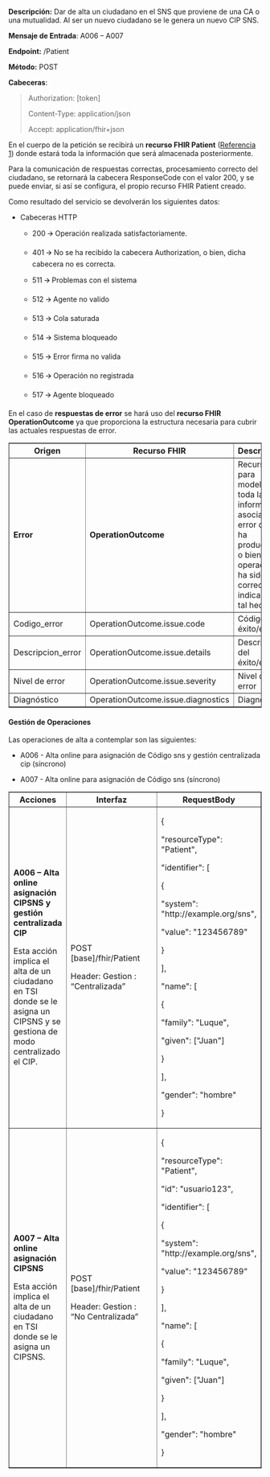 <p><strong>Descripción:</strong> Dar de alta un ciudadano en el SNS que
proviene de una CA o una mutualidad. Al ser un nuevo ciudadano se le
genera un nuevo CIP SNS.</p>
<p><strong>Mensaje de Entrada</strong>: A006 – A007</p>
<p><strong>Endpoint:</strong> /Patient</p>
<p><strong>Método:</strong> POST</p>
<p><strong>Cabeceras</strong>:</p>
<blockquote>
<p>Authorization: [token]</p>
<p>Content-Type: application/json</p>
<p>Accept: application/fhir+json</p>
</blockquote>
<p>En el cuerpo de la petición se recibirá un <strong>recurso FHIR
Patient</strong> (<a href="#referencias">Referencia 1</a>) donde estará
toda la información que será almacenada posteriormente.</p>
<p>Para la comunicación de respuestas correctas, procesamiento correcto
del ciudadano, se retornará la cabecera ResponseCode con el valor 200, y
se puede enviar, si así se configura, el propio recurso FHIR Patient
creado.</p>
<p>Como resultado del servicio se devolverán los siguientes datos:</p>
<ul>
<li><p>Cabeceras HTTP</p>
<ul>
<li><p>200 🡪 Operación realizada satisfactoriamente.</p></li>
<li><p>401 🡪 No se ha recibido la cabecera Authorization, o bien, dicha
cabecera no es correcta.</p></li>
<li><p>511 🡪 Problemas con el sistema</p></li>
<li><p>512 🡪 Agente no valido</p></li>
<li><p>513 🡪 Cola saturada</p></li>
<li><p>514 🡪 Sistema bloqueado</p></li>
<li><p>515 🡪 Error firma no valida</p></li>
<li><p>516 🡪 Operación no registrada</p></li>
<li><p>517 🡪 Agente bloqueado</p></li>
</ul></li>
</ul>
<p>En el caso de <strong>respuestas de error</strong> se hará uso del
<strong>recurso FHIR OperationOutcome</strong> ya que proporciona la
estructura necesaria para cubrir las actuales respuestas de error.</p>
<table border="1">
<colgroup>
<col style="width: 22%" />
<col style="width: 37%" />
<col style="width: 39%" />
</colgroup>
<thead>
<tr>
<th style="text-align: center;"><strong>Origen</strong></th>
<th style="text-align: center;"><strong>Recurso FHIR</strong></th>
<th style="text-align: center;"><strong>Descripcion</strong></th>
</tr>
</thead>
<tbody>
<tr>
<td><strong>Error</strong></td>
<td><strong>OperationOutcome</strong></td>
<td>Recurso para modelar toda la información asociada al error que se ha
producido, o bien si la operación ha sido correcta, indicando tal
hecho.</td>
</tr>
<tr>
<td>Codigo_error</td>
<td>OperationOutcome.issue.code</td>
<td>Código de éxito/error.</td>
</tr>
<tr>
<td>Descripcion_error</td>
<td>OperationOutcome.issue.details</td>
<td>Descripción del éxito/error.</td>
</tr>
<tr>
<td>Nivel de error</td>
<td>OperationOutcome.issue.severity</td>
<td>Nivel de error</td>
</tr>
<tr>
<td>Diagnóstico</td>
<td>OperationOutcome.issue.diagnostics</td>
<td>Diagnóstico</td>
</tr>
</tbody>
</table>
<h4 id="gestión-de-operaciones-1"><strong>Gestión de
Operaciones</strong></h4>
<p>Las operaciones de alta a contemplar son las siguientes:</p>
<ul>
<li><p>A006 - Alta online para asignación de Código sns y gestión
centralizada cip (síncrono)</p></li>
<li><p>A007 - Alta online para asignación de Código sns
(síncrono)</p></li>
</ul>
<table border="1">
<colgroup>
<col style="width: 16%" />
<col style="width: 51%" />
<col style="width: 32%" />
</colgroup>
<thead>
<tr>
<th style="text-align: center;"><strong>Acciones</strong></th>
<th style="text-align: center;"><strong>Interfaz</strong></th>
<th style="text-align: center;"><strong>RequestBody</strong></th>
</tr>
</thead>
<tbody>
<tr>
<td><p><strong>A006 – Alta online asignación CIPSNS y gestión
centralizada CIP</strong></p>
<p>Esta acción implica el alta de un ciudadano en TSI donde se le asigna
un CIPSNS y se gestiona de modo centralizado el CIP.</p></td>
<td><p>POST [base]/fhir/Patient</p>
<p>Header: Gestion : “Centralizada”</p></td>
<td style="text-align: left;"><p>{</p>
<p>"resourceType": "Patient",</p>
<p>"identifier": [</p>
<p>{</p>
<p>"system": "http://example.org/sns",</p>
<p>"value": "123456789"</p>
<p>}</p>
<p>],</p>
<p>"name": [</p>
<p>{</p>
<p>"family": "Luque",</p>
<p>"given": ["Juan"]</p>
<p>}</p>
<p>],</p>
<p>"gender": "hombre"</p>
<p>}</p></td>
</tr>
<tr>
<td><p><strong>A007 – Alta online asignación CIPSNS</strong></p>
<p>Esta acción implica el alta de un ciudadano en TSI donde se le asigna
un CIPSNS.</p></td>
<td><p>POST [base]/fhir/Patient</p>
<p>Header: Gestion : “No Centralizada”</p></td>
<td style="text-align: left;"><p>{</p>
<p>"resourceType": "Patient",</p>
<p>"id": "usuario123",</p>
<p>"identifier": [</p>
<p>{</p>
<p>"system": "http://example.org/sns",</p>
<p>"value": "123456789"</p>
<p>}</p>
<p>],</p>
<p>"name": [</p>
<p>{</p>
<p>"family": "Luque",</p>
<p>"given": ["Juan"]</p>
<p>}</p>
<p>],</p>
<p>"gender": "hombre"</p>
<p>}</p></td>
</tr>
</tbody>
</table>
